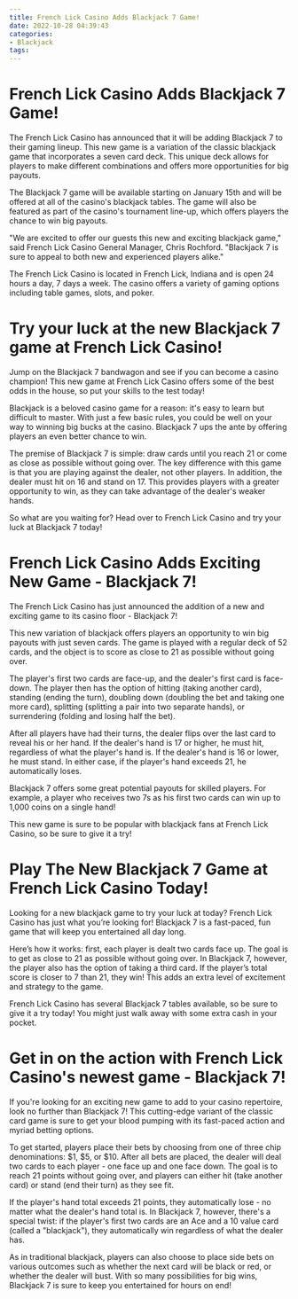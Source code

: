```yaml
---
title: French Lick Casino Adds Blackjack 7 Game!
date: 2022-10-28 04:39:43
categories:
- Blackjack
tags:
---
```



#  French Lick Casino Adds Blackjack 7 Game!

The French Lick Casino has announced that it will be adding Blackjack 7 to their gaming lineup. This new game is a variation of the classic blackjack game that incorporates a seven card deck. This unique deck allows for players to make different combinations and offers more opportunities for big payouts.

The Blackjack 7 game will be available starting on January 15th and will be offered at all of the casino's blackjack tables. The game will also be featured as part of the casino's tournament line-up, which offers players the chance to win big payouts.

"We are excited to offer our guests this new and exciting blackjack game," said French Lick Casino General Manager, Chris Rochford. "Blackjack 7 is sure to appeal to both new and experienced players alike."

The French Lick Casino is located in French Lick, Indiana and is open 24 hours a day, 7 days a week. The casino offers a variety of gaming options including table games, slots, and poker.

#  Try your luck at the new Blackjack 7 game at French Lick Casino!

Jump on the Blackjack 7 bandwagon and see if you can become a casino champion! This new game at French Lick Casino offers some of the best odds in the house, so put your skills to the test today!

Blackjack is a beloved casino game for a reason: it's easy to learn but difficult to master. With just a few basic rules, you could be well on your way to winning big bucks at the casino. Blackjack 7 ups the ante by offering players an even better chance to win.

The premise of Blackjack 7 is simple: draw cards until you reach 21 or come as close as possible without going over. The key difference with this game is that you are playing against the dealer, not other players. In addition, the dealer must hit on 16 and stand on 17. This provides players with a greater opportunity to win, as they can take advantage of the dealer's weaker hands.

So what are you waiting for? Head over to French Lick Casino and try your luck at Blackjack 7 today!

#  French Lick Casino Adds Exciting New Game - Blackjack 7!

The French Lick Casino has just announced the addition of a new and exciting game to its casino floor - Blackjack 7!

This new variation of blackjack offers players an opportunity to win big payouts with just seven cards. The game is played with a regular deck of 52 cards, and the object is to score as close to 21 as possible without going over.

The player's first two cards are face-up, and the dealer's first card is face-down. The player then has the option of hitting (taking another card), standing (ending the turn), doubling down (doubling the bet and taking one more card), splitting (splitting a pair into two separate hands), or surrendering (folding and losing half the bet).

After all players have had their turns, the dealer flips over the last card to reveal his or her hand. If the dealer's hand is 17 or higher, he must hit, regardless of what the player's hand is. If the dealer's hand is 16 or lower, he must stand. In either case, if the player's hand exceeds 21, he automatically loses.

Blackjack 7 offers some great potential payouts for skilled players. For example, a player who receives two 7s as his first two cards can win up to 1,000 coins on a single hand!

This new game is sure to be popular with blackjack fans at French Lick Casino, so be sure to give it a try!

#  Play The New Blackjack 7 Game at French Lick Casino Today!

Looking for a new blackjack game to try your luck at today? French Lick Casino has just what you’re looking for! Blackjack 7 is a fast-paced, fun game that will keep you entertained all day long.

Here’s how it works: first, each player is dealt two cards face up. The goal is to get as close to 21 as possible without going over. In Blackjack 7, however, the player also has the option of taking a third card. If the player’s total score is closer to 7 than 21, they win! This adds an extra level of excitement and strategy to the game.

French Lick Casino has several Blackjack 7 tables available, so be sure to give it a try today! You might just walk away with some extra cash in your pocket.

#  Get in on the action with French Lick Casino's newest game - Blackjack 7!

If you're looking for an exciting new game to add to your casino repertoire, look no further than Blackjack 7! This cutting-edge variant of the classic card game is sure to get your blood pumping with its fast-paced action and myriad betting options.

To get started, players place their bets by choosing from one of three chip denominations: $1, $5, or $10. After all bets are placed, the dealer will deal two cards to each player - one face up and one face down. The goal is to reach 21 points without going over, and players can either hit (take another card) or stand (end their turn) as they see fit.

If the player's hand total exceeds 21 points, they automatically lose - no matter what the dealer's hand total is. In Blackjack 7, however, there's a special twist: if the player's first two cards are an Ace and a 10 value card (called a "blackjack"), they automatically win regardless of what the dealer has.

As in traditional blackjack, players can also choose to place side bets on various outcomes such as whether the next card will be black or red, or whether the dealer will bust. With so many possibilities for big wins, Blackjack 7 is sure to keep you entertained for hours on end!